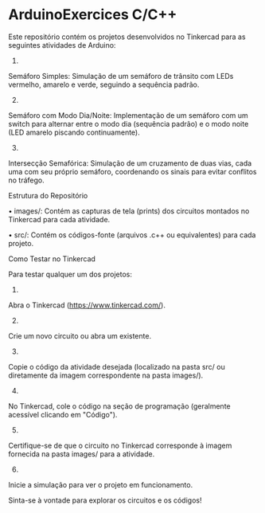 # ArduinoExercices C/C++

Este repositório contém os projetos desenvolvidos no Tinkercad para as seguintes atividades de Arduino:

1.
Semáforo Simples: Simulação de um semáforo de trânsito com LEDs vermelho, amarelo e verde, seguindo a sequência padrão.

2.
Semáforo com Modo Dia/Noite: Implementação de um semáforo com um switch para alternar entre o modo dia (sequência padrão) e o modo noite (LED amarelo piscando continuamente).

3.
Intersecção Semafórica: Simulação de um cruzamento de duas vias, cada uma com seu próprio semáforo, coordenando os sinais para evitar conflitos no tráfego.

Estrutura do Repositório

•
images/: Contém as capturas de tela (prints) dos circuitos montados no Tinkercad para cada atividade.

•
src/: Contém os códigos-fonte (arquivos .c++ ou equivalentes) para cada projeto.

Como Testar no Tinkercad

Para testar qualquer um dos projetos:

1.
Abra o Tinkercad (https://www.tinkercad.com/).

2.
Crie um novo circuito ou abra um existente.

3.
Copie o código da atividade desejada (localizado na pasta src/ ou diretamente da imagem correspondente na pasta images/).

4.
No Tinkercad, cole o código na seção de programação (geralmente acessível clicando em "Código").

5.
Certifique-se de que o circuito no Tinkercad corresponde à imagem fornecida na pasta images/ para a atividade.

6.
Inicie a simulação para ver o projeto em funcionamento.

Sinta-se à vontade para explorar os circuitos e os códigos!

